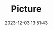 ---
weight: 1
images:
- /images/edited/132.jpeg
title: Picture
date: 2023-12-03 13:51:43
tags:
- luminar
- work
---